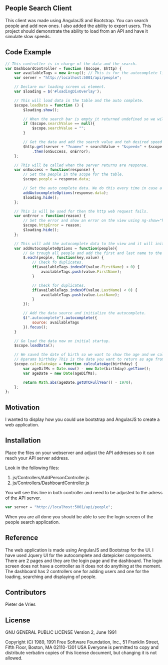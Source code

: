 ## People Search Client

This client was made using AngularJS and Bootstrap. You can search people and add new ones. I also added the ability to export users. This project should demonstrate the ability to load from an API and have it simulate slow speeds.

## Code Example

```javascript
// This controller is in charge of the data and the search.
var DashboardController = function ($scope, $http) {
    var availableTags = new Array(); // This is for the autocomplete list data source.
    var server = "http://localhost:5001/api/people";

    // Declare our loading screen ui element.
    var $loading = $('#loadingDivOverlay');

    // This will load data in the table and the auto complete.
    $scope.loadData = function () {
        $loading.show();

        // When the search bar is empty it returned undefined so we will need to set it to an empty string.
        if ($scope.searchValue == null){
            $scope.searchValue = "";
        }

        // Get the data and add the search value and teh desired speed you wish to return the data.
        $http.get(server + "?name=" + searchValue + "&speed=" + $scope.speed)
            .then(onSuccess, onError);
    };

    // This will be called when the server returns are response.
    var onSuccess = function(response) {
        // Set the people in the scope for the table.
        $scope.people = response.data;

        // Set the auto complete data. We do this every time in case a user was added by another application.
        addAutocompleteOptions(response.data);
        $loading.hide();
    };

    // This is will be used for then the http web request fails.
    var onError = function(reason) {
        // Set the error and show an error on the view using ng-show="httpError"
        $scope.httpError = reason;
        $loading.hide();
    };

    // This will add the autocomplete data to the view and it will initialize it.
    var addAutocompleteOptions = function(people){
        // Go trough all people and add the first and last name to the list.
        $.each(people, function(key,value) {
            // Check fo duplicates.
            if(availableTags.indexOf(value.FirstName) < 0) {
                availableTags.push(value.FirstName);
            }

            // Check for duplicates.
            if(availableTags.indexOf(value.LastName) < 0) {
                availableTags.push(value.LastName);
            }
        });

        // Add the data source and initialize the autocomplete.
        $(".autocomplete").autocomplete({
            source: availableTags
        }).focus();
    }

    // Go load the data now on initial startup.
    $scope.loadData();

    // We saved the date of birth so we want to show the age and we calculate that here.
    // @params birthday This is the date you want to return as age from today.
    $scope.calculateAge = function calculateAge(birthday) {
        var ageDifMs = Date.now() - new Date(birthday).getTime();
        var ageDate = new Date(ageDifMs);

        return Math.abs(ageDate.getUTCFullYear() - 1970);
    };
};
```

## Motivation

I wanted to display how you could use bootstrap and AngularJS to create a web application.

## Installation

Place the files on your webserver and adjust the API addresses so it can reach your API server address.

Look in the following files:

1. js/Controllers/AddPersonController.js
2. js/Controllers/DashboardController.js

You will see this line in both controller and need to be adjusted to the adress of the API server.

```js
var server = "http://localhost:5001/api/people";
```

When you are all done you should be able to see the login screen of the people search application.

## Reference

The web application is made using AngularJS and Bootstrap for the UI. I have used Jquery UI for the autocomplete and datepicker components. There are 2 pages and they are the login page and the dashboard. The login screen does not have a controller as it does not do anything at the moment. The dashboard has 2 controllers one for adding users and one for the loading, searching and displaying of people. 

## Contributors

Pieter de Vries

## License

GNU GENERAL PUBLIC LICENSE
Version 2, June 1991

Copyright (C) 1989, 1991 Free Software Foundation, Inc.,
51 Franklin Street, Fifth Floor, Boston, MA 02110-1301 USA
Everyone is permitted to copy and distribute verbatim copies
of this license document, but changing it is not allowed.